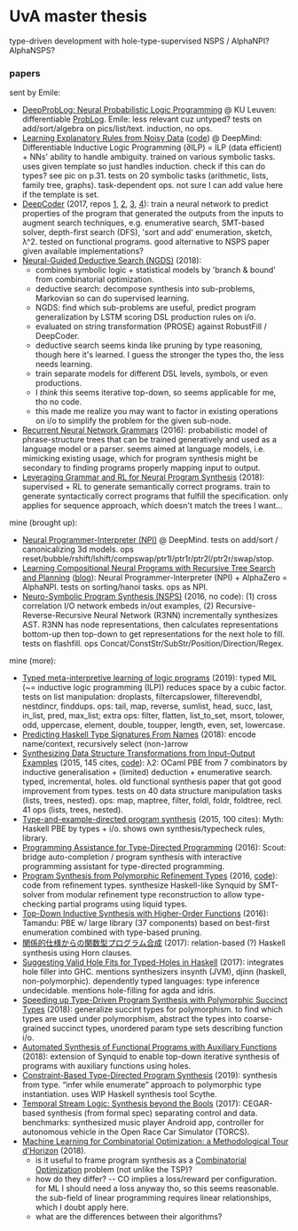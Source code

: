 # UvA master thesis

type-driven development with hole-type-supervised NSPS / AlphaNPI? AlphaNSPS?

### papers

sent by Emile:
- [DeepProbLog: Neural Probabilistic Logic Programming](https://arxiv.org/pdf/1805.10872.pdf) @ KU Leuven: differentiable [ProbLog](https://dtai.cs.kuleuven.be/problog/). Emile: less relevant cuz untyped? tests on add/sort/algebra on pics/list/text. induction, no ops.
- [Learning Explanatory Rules from Noisy Data](https://arxiv.org/pdf/1711.04574.pdf) ([code](https://github.com/ai-systems/DILP-Core)) @ DeepMind: Differentiable Inductive Logic Programming (∂ILP) = ILP (data efficient) + NNs' ability to handle ambiguity. trained on various symbolic tasks. uses given template so just handles induction. check if this can do types? see pic on p.31. tests on 20 symbolic tasks (arithmetic, lists, family tree, graphs). task-dependent ops. not sure I can add value here if the template is set.
- [DeepCoder](https://www.microsoft.com/en-us/research/publication/deepcoder-learning-write-programs/) (2017, repos [1](https://github.com/microsoft/DeepCoder-Utils), [2](https://github.com/HiroakiMikami/deep-coder), [3](https://github.com/dkamm/deepcoder), [4](https://github.com/lcary/io-generation)): train a neural network to predict properties of the program that generated the outputs from the inputs to augment search techniques, e.g. enumerative search, SMT-based solver, depth-first search (DFS), 'sort and add' enumeration, sketch, λ^2. tested on functional programs. good alternative to NSPS paper given available implementations?
- [Neural-Guided Deductive Search (NGDS)](https://www.microsoft.com/en-us/research/blog/neural-guided-deductive-search-best-worlds-approach-program-synthesis/) (2018):
    - combines symbolic logic + statistical models by 'branch & bound' from combinatorial optimization.
    - deductive search: decompose synthesis into sub-problems, Markovian so can do supervised learning.
    - NGDS: find which sub-problems are useful, predict program generalization by LSTM scoring DSL production rules on i/o.
    - evaluated on string transformation (PROSE) against RobustFill / DeepCoder.
    - deductive search seems kinda like pruning by type reasoning, though here it's learned. I guess the stronger the types tho, the less needs learning.
    - train separate models for different DSL levels, symbols, or even productions.
    - I *think* this seems iterative top-down, so seems applicable for me, tho no code.
    - this made me realize you may want to factor in existing operations on i/o to simplify the problem for the given sub-node.
- [Recurrent Neural Network Grammars](https://arxiv.org/abs/1602.07776) (2016): probabilistic model of phrase-structure trees that can be trained generatively and used as a language model or a parser. seems aimed at language models, i.e. mimicking existing usage, which for program synthesis might be secondary to finding programs properly mapping input to output.
- [Leveraging Grammar and RL for Neural Program Synthesis](https://arxiv.org/abs/1805.04276) (2018): supervised + RL to generate semantically correct programs. train to generate syntactically correct programs that fulfill the specification. only applies for sequence approach, which doesn't match the trees I want...

mine (brought up):
- [Neural Programmer-Interpreter (NPI)](https://arxiv.org/abs/1511.06279) @ DeepMind. tests on add/sort / canonicalizing 3d models. ops reset/bubble/rshift/lshift/compswap/ptr1l/ptr1r/ptr2l/ptr2r/swap/stop.
- [Learning Compositional Neural Programs with Recursive Tree Search and Planning](https://arxiv.org/pdf/1905.12941.pdf) ([blog](https://www.instadeep.com/research-article/towards-compositionality-in-deep-reinforcement-learning/)): Neural Programmer-Interpreter (NPI) + AlphaZero = AlphaNPI. tests on sorting/hanoi tasks. ops as NPI.
- [Neuro-Symbolic Program Synthesis (NSPS)](https://arxiv.org/pdf/1611.01855.pdf) (2016, no code): (1) cross correlation I/O network embeds in/out examples, (2) Recursive-Reverse-Recursive Neural Network (R3NN) incrementally synthesizes AST. R3NN has node representations, then calculates representations bottom-up then top-down to get representations for the next hole to fill. tests on flashfill. ops Concat/ConstStr/SubStr/Position/Direction/Regex.

mine (more):
- [Typed meta-interpretive learning of logic programs](https://www.researchgate.net/profile/Andrew_Cropper/publication/331100541_Typed_meta-interpretive_learning_of_logic_programs/links/5c65c7bd299bf1d14cc75a39/Typed-meta-interpretive-learning-of-logic-programs.pdf) (2019): typed MIL (~= inductive logic programming (ILP)) reduces space by a cubic factor. tests on list manipulation: droplasts, filtercapslower, filterevendbl, nestdincr, finddups. ops: tail, map, reverse, sumlist, head, succ, last, in_list, pred, max_list; extra ops: filter, flatten, list_to_set, msort, tolower, odd, uppercase, element, double, toupper, length, even, set, lowercase.
- [Predicting Haskell Type Signatures From Names](people.cs.uchicago.edu/~rchugh/static/theses/bowen-wang-thesis.pdf) (2018): encode name/context, recursively select (non-)arrow
- [Synthesizing Data Structure Transformations from Input-Output Examples](https://www.cs.utexas.edu/~isil/pldi15b.pdf) (2015, 145 cites, [code](https://github.com/jfeser/L2)): λ2: OCaml PBE from 7 combinators by inductive generalisation + (limited) deduction + enumerative search. typed, incremental, holes. old functional synthesis paper that got good improvement from types. tests on 40 data structure manipulation tasks (lists, trees, nested). ops: map, maptree, filter, foldl, foldr, foldtree, recl. 41 ops (lists, trees, nested).
- [Type-and-example-directed program synthesis](https://dl.acm.org/citation.cfm?id=2738007) (2015, 100 cites): Myth: Haskell PBE by types + i/o. shows own synthesis/typecheck rules, library.
- [Programming Assistance for Type-Directed Programming](https://www.cs.grinnell.edu/~osera/publications/osera-tyde-2016.pdf) (2016): Scout: bridge auto-completion / program synthesis with interactive programming assistant for type-directed programming.
- [Program Synthesis from Polymorphic Refinement Types](https://dl.acm.org/citation.cfm?id=2908093) (2016, [code](https://bitbucket.org/nadiapolikarpova/synquid)): code from refinement types. synthesize Haskell-like Synquid by SMT-solver from modular refinement type reconstruction to allow type-checking partial programs using liquid types.
- [Top-Down Inductive Synthesis with Higher-Order Functions](https://www.research-collection.ethz.ch/bitstream/handle/20.500.11850/155821/eth-49631-01.pdf) (2016): Tamandu: PBE w/ large library (37 components) based on best-first enumeration combined with type-based pruning.
- [関係的仕様からの関数型プログラム合成](http://jssst.or.jp/files/user/taikai/2017/PPL/ppl3-1.pdf) (2017): relation-based (?) Haskell synthesis using Horn clauses.
- [Suggesting Valid Hole Fits for Typed-Holes in Haskell](https://www.mpg.is/papers/gissurarson2018suggesting-msc.pdf) (2017): integrates hole filler into GHC. mentions synthesizers insynth (JVM), djinn (haskell, non-polymorphic). dependently typed languages: type inference undecidable. mentions hole-filling for agda and idris.
- [Speeding up Type-Driven Program Synthesis with Polymorphic Succinct Types](https://icfp18.sigplan.org/getImage/orig/icfp18src-zheng-guo.pdf) (2018): generalize succint types for polymorphism. to find which types are used under polymorphism, abstract the types into coarse-grained succinct types, unordered param type sets describing function i/o.
- [Automated Synthesis of Functional Programs with Auxiliary Functions](www-kb.is.s.u-tokyo.ac.jp/~koba/papers/aplas18-long.pdf) (2018): extension of Synquid to enable top-down iterative synthesis of programs with auxiliary functions using holes.
- [Constraint-Based Type-Directed Program Synthesis](https://arxiv.org/pdf/1907.03105.pdf) (2019): synthesis from type. “infer while enumerate” approach to polymorphic type instantiation. uses WIP Haskell synthesis tool Scythe.
- [Temporal Stream Logic: Synthesis beyond the Bools](https://arxiv.org/pdf/1712.00246.pdf) (2017): CEGAR-based synthesis (from formal spec) separating control and data. benchmarks: synthesized music player Android app, controller for autonomous vehicle in the Open Race Car Simulator (TORCS).
- [Machine Learning for Combinatorial Optimization: a Methodological Tour d'Horizon](https://arxiv.org/abs/1811.06128) (2018).
    - is it useful to frame program synthesis as a [Combinatorial Optimization](https://paperswithcode.com/task/combinatorial-optimization) problem (not unlike the TSP)?
    - how do they differ? -- CO implies a loss/reward per configuration. for ML I should need a loss anyway tho, so this seems reasonable. the sub-field of linear programming requires linear relationships, which I doubt apply here.
    - what are the differences between their algorithms?
